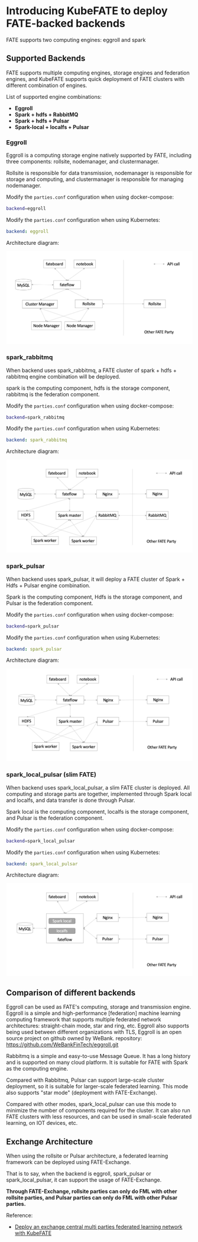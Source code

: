 # Introducing KubeFATE to deploy FATE-backed backends

FATE supports two computing engines: eggroll and spark

## Supported Backends

FATE supports multiple computing engines, storage engines and federation engines, and KubeFATE supports quick deployment of FATE clusters with different combination of engines.

List of supported engine combinations:

- **Eggroll**
- **Spark + hdfs + RabbitMQ**
- **Spark + hdfs + Pulsar**
- **Spark-local + localfs + Pulsar**

### Eggroll

Eggroll is a computing storage engine natively supported by FATE, including three components: rollsite, nodemanager, and clustermanager.

Rollsite is responsible for data transmission, nodemanager is responsible for storage and computing, and clustermanager is responsible for managing nodemanager.

Modify the `parties.conf` configuration when using docker-compose:

```bash
backend=eggroll
```

Modify the `parties.conf` configuration when using Kubernetes:

```yaml
backend: eggroll
```

Architecture diagram:

<div align="center">
  <img src="./images/arch_eggroll.png" />
</div>

### spark_rabbitmq

When backend uses spark_rabbitmq, a FATE cluster of spark + hdfs + rabbitmq engine combination will be deployed.

spark is the computing component, hdfs is the storage component, rabbitmq is the federation component.

Modify the `parties.conf` configuration when using docker-compose:

```bash
backend=spark_rabbitmq
```

Modify the `parties.conf` configuration when using Kubernetes:

```yaml
backend: spark_rabbitmq
```

Architecture diagram:

<div align="center">
  <img src="./images/arch_spark_rabbitmq.png">
</div>

### spark_pulsar

When backend uses spark_pulsar, it will deploy a FATE cluster of Spark + Hdfs + Pulsar engine combination.

Spark is the computing component, Hdfs is the storage component, and Pulsar is the federation component.

Modify the `parties.conf` configuration when using docker-compose:

```bash
backend=spark_pulsar
```

Modify the `parties.conf` configuration when using Kubernetes:

```yaml
backend: spark_pulsar
```

Architecture diagram:

<div align="center">
  <img src="./images/arch_spark_pulsar.png">
</div>

### spark_local_pulsar (slim FATE)

When backend uses spark_local_pulsar, a slim FATE cluster is deployed. All computing and storage parts are together, implemented through Spark local and localfs, and data transfer is done through Pulsar.

Spark local is the computing component, localfs is the storage component, and Pulsar is the federation component.

Modify the `parties.conf` configuration when using docker-compose:

```bash
backend=spark_local_pulsar
```

Modify the `parties.conf` configuration when using Kubernetes:

```yaml
backend: spark_local_pulsar
```

Architecture diagram:

<div align="center">
  <img src="./images/arch_slim.png">
</div>

## Comparison of different backends

Eggroll can be used as FATE's computing, storage and transmission engine. Eggroll is a simple and high-performance [federation] machine learning computing framework that supports multiple federated network architectures: straight-chain mode, star and ring, etc. Eggroll also supports being used between different organizations with TLS, Eggroll is an open source project on github owned by WeBank.
repository: <https://github.com/WeBankFinTech/eggroll.git>

Rabbitmq is a simple and easy-to-use Message Queue. It has a long history and is supported on many cloud platform. It is suitable for FATE with Spark as the computing engine.

Compared with Rabbitmq, Pulsar can support large-scale cluster deployment, so it is suitable for larger-scale federated learning. This mode also supports "star mode" (deployment with FATE-Exchange).

Compared with other modes, spark_local_pulsar can use this mode to minimize the number of components required for the cluster. It can also run FATE clusters with less resources, and can be used in small-scale federated learning, on IOT devices, etc.

## Exchange Architecture

When using the rollsite or Pulsar architecture, a federated learning framework can be deployed using FATE-Exchange.

That is to say, when the backend is eggroll, spark_pulsar or spark_local_pulsar, it can support the usage of FATE-Exchange.

**Through FATE-Exchange, rollsite parties can only do FML with other rollsite parties, and Pulsar parties can only do FML with other Pulsar parties.**

Reference:

- [Deploy an exchange central multi parties federated learning network with KubeFATE](https://github.com/FederatedAI/KubeFATE/wiki/Deploy-an-exchange-central-multi-parties-federated-learning-network-with-KubeFATE)
